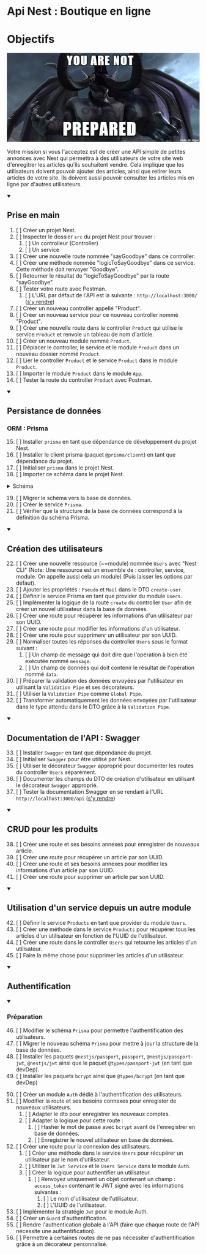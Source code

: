 # Api Nest : Boutique en ligne

# Objectifs

![](./img/you-are-not-prepared.png)

Votre mission si vous l'acceptez est de créer une API simple de petites annonces avec Nest qui permettra à des utilisateurs de votre site web d'enregitrer les articles qu'ils souhaitent vendre. Cela implique que les utilisateurs doivent pouvoir ajouter des articles, ainsi que retirer leurs articles de votre site. Ils doivent aussi pouvoir consulter les articles mis en ligne par d'autres utilisateurs.
 
<details open><summary><h2>Prise en main</h2></summary>

1. [ ] Créer un projet Nest.
2. [ ] Inspecter le dossier `src` du projet Nest pour trouver :
   1. [ ] Un controlleur (Controller)
   2. [ ] Un service
3. [ ] Créer une nouvelle route nommée "sayGoodbye" dans ce controller.
4. [ ] Créer une méthode nommée "logicToSayGoodbye" dans ce service. Cette méthode doit renvoyer "Goodbye".
5. [ ] Retourner le résultat de "logicToSayGoodbye" par la route "sayGoodbye".
6. [ ] Tester votre route avec Postman.
   1. [ ] L'URL par défaut de l'API est la suivante : `http://localhost:3000/` ([s'y rendre](http://localhost:3000/))
7. [ ] Créer un nouveau controller appellé "Product".
8. [ ] Créer un nouveau service pour ce nouveau controller nommé "Product".
9. [ ] Créer une nouvelle route dans le controller `Product` qui utilise le service `Product` et renvoie un tableau de nom d'article.
10. [ ] Créer un nouveau module nommé `Product`.
11. [ ] Déplacer le controller, le service et le module `Product` dans un nouveau dossier nommé `Product`.
12. [ ] Lier le controller `Product` et le service `Product` dans le module `Product`.
13. [ ] Importer le module `Product` dans le module `App`.
14. [ ] Tester la route du controller `Product` avec Postman.
</details>
<details open><summary><h2>Persistance de données</h2></summary>

### ORM : Prisma

15. [ ] Installer `prisma` en tant que dépendance de développement du projet Nest.
16. [ ] Installer le client prisma (paquet `@prisma/client`) en tant que dépendance du projet.
17. [ ] Initialiser `prisma` dans le projet Nest.
18. [ ] Importer ce schéma dans le projet Nest.
<details>  
<summary>Schéma</summary>

```prisma
generator client {
  provider = "prisma-client-js"
}

datasource db {
  provider = "postgresql"
  url      = env("DB_URL")
}

model Products {
  UUID        String @id(map: "products_uuid") @unique() @default(uuid()) @db.VarChar(36) //UUIDv4
  Name        String @db.VarChar(50)
  Price       Int
  Description String @db.Text()
  authorUUID  String @db.VarChar(36) // Ref to UUIDv4
  Author      Users  @relation(map: "product_author", fields: [authorUUID], references: [UUID])
}

model Users {
  UUID     String     @id(map: "users_uuid") @unique() @default(uuid()) @db.VarChar(36) //UUIDv4
  Pseudo   String     @unique() @db.VarChar(50)
  Mail     String     @unique() @db.VarChar(75)
  Products Products[]
}
```

</details>

19. [ ] Migrer le schéma vers la base de données.
20. [ ] Créer le service `Prisma`.
21. [ ] Vérifier que la structure de la base de données correspond à la définition du schéma Prisma.

</details>
<details open><summary><h2>Création des utilisateurs</h2></summary>

22. [ ] Créer une nouvelle ressource (~=module) nommée `Users` avec "Nest CLI" (Note: Une ressource est un ensemble de : controller, service, module. On appelle aussi cela un module) (Puis laisser les options par défaut). 
23. [ ] Ajouter les propriétés : `Pseudo` et `Mail` dans le DTO `create-user`.
24. [ ] Définir le service Prisma en tant que provider du module `Users`.
25. [ ] Implémenter la logique de la route `create` du controller `User` afin de créer un nouvel utilisateur dans la base de données.
26. [ ] Créer une route pour récupérer les informations d'un utilisateur par son UUID.
27. [ ] Créer une route pour modifier les informations d'un utilisateur.
28. [ ] Créer une route pour supprimenr un utilisateur par son UUID.
29. [ ] Normaliser toutes les réponses du controller `Users` sous le format suivant : 
    1. [ ] Un champ de message qui doit dire que l'opération à bien été exécutée nommé `message`.
    2. [ ] Un champ de données qui doit contenir le résultat de l'opération nommé `data`.
30. [ ] Préparer la validation des données envoyées par l'utilisateur en utilisant la `Validation Pipe` et ses décorateurs.
31. [ ] Utiliser la `Validation Pipe` comme `Global Pipe`.
32. [ ] Transformer automatiquement les données envoyées par l'utilisateur dans le type attendu dans le DTO grâce à la `Validation Pipe`.

</details>
<details open>
<summary><h2>Documentation de l'API : Swagger</h2></summary>

33. [ ] Installer `Swagger` en tant que dépendance du projet.
34. [ ] Initialiser `Swagger` pour être utilisé par Nest.
35. [ ] Utiliser le décorateur `Swagger` approprié pour documenter les routes du controller `Users` séparément.
36. [ ] Documenter les champs du DTO de création d'utilisateur en utilisant le décorateur `Swagger` approprié.
37. [ ] Tester la documentation Swagger en se rendant à l'URL `http://localhost:3000/api` ([s'y rendre](http://localhost:3000/api))

</details>
<details open>
<summary><h2>CRUD pour les produits</h2></summary>

38. [ ] Créer une route et ses besoins annexes pour enregistrer de nouveaux article.
39. [ ] Créer une route pour récupérer un article par son UUID.
40. [ ] Créer une route et ses besoins annexes pour modifier les informations d'un article par son UUID.
41. [ ] Créer une route pour supprimer un article par son UUID.

</details>
<details open>
<summary><h2>Utilisation d'un service depuis un autre module</h2></summary>

42. [ ] Définir le service `Products` en tant que provider du module `Users`.
43. [ ] Créer une méthode dans le service `Products` pour récupérer tous les articles d'un utilisateur en fonction de l'UUID de l'utilisateur.
44. [ ] Créer une route dans le controller `Users` qui retourne les articles d'un utilisateur.
45. [ ] Faire la même chose pour supprimer les articles d'un utilisateur.

</details>

<details open>
<summary><h2>Authentification</h2></summary>

<details open>
<summary><h3>Préparation</h3></summary>

46. [ ] Modifier le schéma `Prisma` pour permettre l'authentification des utilisateurs.
47. [ ] Migrer le nouveau schéma `Prisma` pour mettre à jour la structure de la base de données.
48. [ ] Installer les paquets `@nestjs/passport`, `passport`, `@nestjs/passport-jwt`, `@nestjs/jwt` ainsi que le paquet `@types/passport-jwt` (en tant que devDep).
49. [ ] Installer les paquets `bcrypt` ainsi que `@types/bcrypt` (en tant que devDep) 

</details>

50. [ ] Créer un module `Auth` dédié à l'authentification des utilisateurs.
51. [ ] Modifier la route et ses besoins connexes pour enregister de nouveaux utilisateurs.
    1. [ ] Adapter le dto pour enregistrer les nouveaux comptes.
    2. [ ] Adapter la logique pour cette route :
       1. [ ] Hasher le mot de passe avec `bcrypt` avant de l'enregistrer en base de données.
       2. [ ] Enregistrer le nouvel utilisateur en base de données.
52. [ ] Créer une route pour la connexion des utilisateurs.
    1. [ ] Créer une méthode dans le service `Users` pour récupérer un utilisateur par le nom d'utilisateur.
    2. [ ] Utiliser le `Jwt Service` et le `Users Service` dans le module `Auth`.
    3. [ ] Créer la logique pour authentifier un utilisateur.
       1. [ ] Renvoyez uniquement un objet contenant un champ : `access_token` contenant le JWT signé avec les informations suivantes :
          1. [ ] Le nom d'utilisateur de l'utilisateur.
          2. [ ] L'UUID de l'utilisateur.
53. [ ] Implémenter la stratégie `Jwt` pour le module Auth.
54. [ ] Créer un `Guard` d'authentification.
55. [ ] Rendre l'authentication globale à l'API (faire que chaque route de l'API nécessite une authentification).
56. [ ] Permettre à certaines routes de ne pas nécessiter d'authentification grâce à un décorateur personnalisé.

</details>
